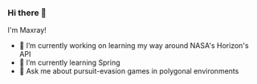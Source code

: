 ### Hi there 👋
I'm Maxray! 

- 🔭 I’m currently working on learning my way around NASA's Horizon's API
- 🌱 I’m currently learning Spring
- 💬 Ask me about pursuit-evasion games in polygonal environments